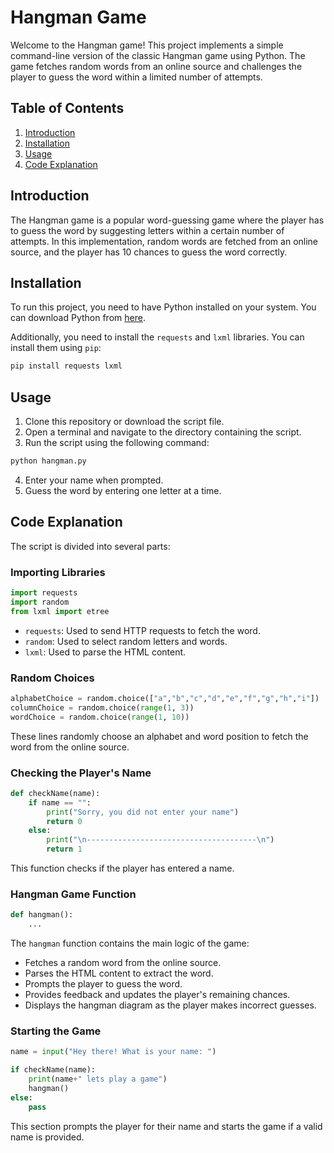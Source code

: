 # Hangman Game

Welcome to the Hangman game! This project implements a simple command-line version of the classic Hangman game using Python. The game fetches random words from an online source and challenges the player to guess the word within a limited number of attempts.

## Table of Contents

1. [Introduction](#introduction)
2. [Installation](#installation)
3. [Usage](#usage)
4. [Code Explanation](#code-explanation)

## Introduction

The Hangman game is a popular word-guessing game where the player has to guess the word by suggesting letters within a certain number of attempts. In this implementation, random words are fetched from an online source, and the player has 10 chances to guess the word correctly.

## Installation

To run this project, you need to have Python installed on your system. You can download Python from [here](https://www.python.org/downloads/).

Additionally, you need to install the `requests` and `lxml` libraries. You can install them using `pip`:

```bash
pip install requests lxml
```

## Usage

1. Clone this repository or download the script file.
2. Open a terminal and navigate to the directory containing the script.
3. Run the script using the following command:

```bash
python hangman.py
```

4. Enter your name when prompted.
5. Guess the word by entering one letter at a time.

## Code Explanation

The script is divided into several parts:

### Importing Libraries

```python
import requests
import random
from lxml import etree
```

- `requests`: Used to send HTTP requests to fetch the word.
- `random`: Used to select random letters and words.
- `lxml`: Used to parse the HTML content.

### Random Choices

```python
alphabetChoice = random.choice(["a","b","c","d","e","f","g","h","i"])
columnChoice = random.choice(range(1, 3))
wordChoice = random.choice(range(1, 10))
```

These lines randomly choose an alphabet and word position to fetch the word from the online source.

### Checking the Player's Name

```python
def checkName(name):
    if name == "":
        print("Sorry, you did not enter your name")
        return 0
    else:
        print("\n--------------------------------------\n")
        return 1
```

This function checks if the player has entered a name.

### Hangman Game Function

```python
def hangman():
    ...
```

The `hangman` function contains the main logic of the game:
- Fetches a random word from the online source.
- Parses the HTML content to extract the word.
- Prompts the player to guess the word.
- Provides feedback and updates the player's remaining chances.
- Displays the hangman diagram as the player makes incorrect guesses.

### Starting the Game

```python
name = input("Hey there! What is your name: ")

if checkName(name):
    print(name+" lets play a game")
    hangman()
else:
    pass
```

This section prompts the player for their name and starts the game if a valid name is provided.

